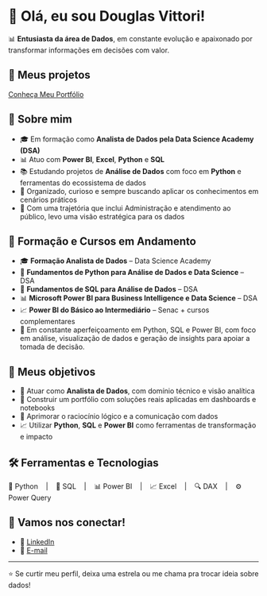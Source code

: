 # 👋 Olá, eu sou Douglas Vittori!

📊 **Entusiasta da área de Dados**, em constante evolução e apaixonado por transformar informações em decisões com valor.

## 📂 Meus projetos 

[Conheça Meu Portfólio](https://app.powerbi.com/view?r=eyJrIjoiZDZhNDc0ZmItMTM5My00Y2I5LTgwYzUtZDcyMjk2ZTY1OWYzIiwidCI6ImUyYmViMmFiLTliZjctNDYyZC1hZDMxLWE3NjJkMmNkZGVhNiJ9)

## 🧠 Sobre mim

- 🎓 Em formação como **Analista de Dados pela Data Science Academy (DSA)**
- 📊 Atuo com **Power BI**, **Excel**, **Python** e **SQL**
- 📚 Estudando projetos de **Análise de Dados** com foco em **Python** e ferramentas do ecossistema de dados
- 🧠 Organizado, curioso e sempre buscando aplicar os conhecimentos em cenários práticos
- 🧰 Com uma trajetória que inclui Administração e atendimento ao público, levo uma visão estratégica para os dados

## 💼 Formação e Cursos em Andamento

- 🎓 **Formação Analista de Dados** – Data Science Academy  
- 🐍 **Fundamentos de Python para Análise de Dados e Data Science** – DSA  
- 💾 **Fundamentos de SQL para Análise de Dados** – DSA  
- 📊 **Microsoft Power BI para Business Intelligence e Data Science** – DSA  
- 📈 **Power BI do Básico ao Intermediário** – Senac + cursos complementares  
- 🧠 Em constante aperfeiçoamento em Python, SQL e Power BI, com foco em análise, visualização de dados e geração de insights para apoiar a tomada de decisão.

## 🚀 Meus objetivos

- 📌 Atuar como **Analista de Dados**, com domínio técnico e visão analítica
- 📂 Construir um portfólio com soluções reais aplicadas em dashboards e notebooks
- 🧩 Aprimorar o raciocínio lógico e a comunicação com dados
- 📈 Utilizar **Python**, **SQL** e **Power BI** como ferramentas de transformação e impacto

## 🛠️ Ferramentas e Tecnologias

<div style="display: flex; gap: 10px; flex-wrap: wrap;">
  🐍 Python &nbsp;&nbsp; | &nbsp;&nbsp;
  💾 SQL &nbsp;&nbsp; | &nbsp;&nbsp;
  📊 Power BI &nbsp;&nbsp; | &nbsp;&nbsp;
  📈 Excel &nbsp;&nbsp; | &nbsp;&nbsp;
  🔍 DAX &nbsp;&nbsp; | &nbsp;&nbsp;
  ⚙️ Power Query
</div>



## 🤝 Vamos nos conectar!

- 💼 [LinkedIn](https://www.linkedin.com/in/douglasvittori/)  
- 📧 [E-mail](vittoridouglas@gmail.com)

---

⭐ Se curtir meu perfil, deixa uma estrela ou me chama pra trocar ideia sobre dados!


<!---
douglasvittori/douglasvittori is a ✨ special ✨ repository because its `README.md` (this file) appears on your GitHub profile.
You can click the Preview link to take a look at your changes.
--->
